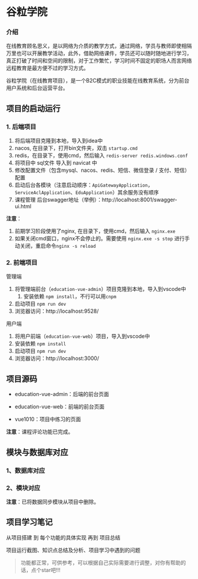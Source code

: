 # 谷粒学院

### 介绍
在线教育顾名思义，是以网络为介质的教学方式，通过网络，学员与教师即使相隔万里也可以开展教学活动，此外，借助网络课件，学员还可以随时随地进行学习，真正打破了时间和空间的限制，对于工作繁忙，学习时间不固定的职场人而言网络远程教育是最方便不过的学习方式。

谷粒学院（在线教育项目），是一个B2C模式的职业技能在线教育系统，分为前台用户系统和后台运营平台。


## 项目的启动运行

### 1. 后端项目
1. 将后端项目克隆到本地，导入到idea中
2. nacos, 在目录下，打开bin文件夹，双击 `startup.cmd`
3. redis，在目录下，使用cmd，然后输入 `redis-server redis.windows.conf`
4. 将项目中 sql文件 导入到 navicat 中
5. 修改配置文件（包含mysql、nacos、redis、短信、微信登录 / 支付、短信）配置
6. 启动后台各模块（注意启动顺序：`ApiGatewayApplication`，`ServiceAclApplication`、`EduApplication`）其余服务没有顺序
7. 课程管理 后台swagger地址（举例）：http://localhost:8001/swagger-ui.html

**注意**：

1. 前期学习阶段使用了nginx, 在目录下，使用cmd，然后输入 `nginx.exe`
2. 如果关闭cmd窗口，nginx不会停止的。需要使用 `nginx.exe -s stop` 进行手动关闭，重启命令`nginx -s reload`

### 2. 前端项目
管理端

1. 将管理端前台（`education-vue-admin`）项目克隆到本地，导入到vscode中
   1. 安装依赖 `npm install`，不行可以用`cnpm`
2. 启动项目 `npm run dev`
3. 浏览器访问：http://localhost:9528/

用户端

1. 将用户前端（`education-vue-web`）项目，导入到vscode中
2. 安装依赖 `npm install`
3. 启动项目 `npm run dev`
4. 浏览器访问：http://localhost:3000/

## 项目源码

* education-vue-admin：后端的前台页面

* education-vue-web：前端的前台页面

* vue1010：项目中练习的页面

**注意**：课程评论功能已完成。

## 模块与数据库对应

### 1、数据库对应

### 2、模块对应

**注意**：已将数据同步模块从项目中删除。

## 项目学习笔记

从项目搭建 到 每个功能的具体实现 再到 项目总结

项目运行截图、知识点总结及分析、项目学习中遇到的问题

> 功能都正常，可供参考，可以根据自己实际需要进行调整，对你有帮助的话，点个star吧!!!
